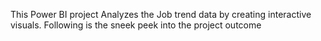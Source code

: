 This Power BI project Analyzes the Job trend data by creating interactive visuals.
Following is the sneek peek into the project outcome

